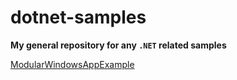 # dotnet-samples

**My general repository for any `.NET` related samples**

[ModularWindowsAppExample](ModularWindowsAppExample/docs/readme.md)
